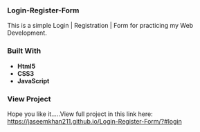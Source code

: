 ### Login-Register-Form
This is a simple Login | Registration | Form for practicing my Web Development.

### Built With
- **Html5**
- **CSS3**
- **JavaScript**


### View Project
Hope you like it.....View full project in this link here:
https://jaseemkhan211.github.io/Login-Register-Form/?#login 

